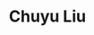 ---
# Display name
name: Chuyu Liu
# Username (this should match the folder name)
authors:
- Chuyu Liu

# Short bio (displayed in user profile at end of posts)
bio: My research interests include state repression, protest, dictatorship, armed conflict, and networks.
education:
  courses:
  - course: PhD in Political Science
    institution: Penn State University
    year: 2019

    
# Enter email to display Gravatar (if Gravatar enabled in Config)
email: "c.liu3@uva.nl"

# Interest shown on the main page
interests:
- Chinese Politics
- Ethnic Conflict

# Organizations/Affiliations
organizations:
- name: National Pintung University
  url: "https://www.ncku.edu.tw/"
  
# Role/position
role: Assistant Professor <br/> Department of Political Science <br/> [University of Amsterdam](https://www.uva.nl/en 'University of Amsterdam')

# Social/Academic Networking
# For available icons, see: https://sourcethemes.com/academic/docs/widgets/#icons
#   For an email link, use "fas" icon pack, "envelope" icon, and a link in the
#   form "mailto:your-email@example.com" or "#contact" for contact widget.
# social:
# - icon: envelope
#   icon_pack: fas
#   link: mailto:howard.hl.liu@gmail.com
# - icon: twitter
#   icon_pack: fab
#   link: https://twitter.com/haoliuhoward
# - icon: google-scholar
#   icon_pack: ai
#   link: https://scholar.google.com/citations?user=63cHmyAAAAAJ&hl=en&citsig=AMD79or9Vlegpr0-m-JmGzsddPIcTAZ2BA
# - icon: github
#   icon_pack: fab
#   link: https://github.com/haoliuhoward
# - icon: calendar-alt
#   icon_pack: far
#   link: https://calendly.com/howard-hl-liu/office-hour-meeting-15-minutes
# Link to a PDF of your resume/CV from the About widget.
# To enable, copy your resume/CV to `static/files/cv.pdf` and uncomment the lines below.  
# - icon: cv
#   icon_pack: ai
#   link: files/liu_cv.pdf
  
# Is this the primary user of the site?
superuser: false
title: Chuyu Liu

# Organizational groups that you belong to (for People widget)
#   Set this to `[]` or comment out if you are not using People widget.  
user_groups:
# - Principal Investigators
- Co-Investigators


---